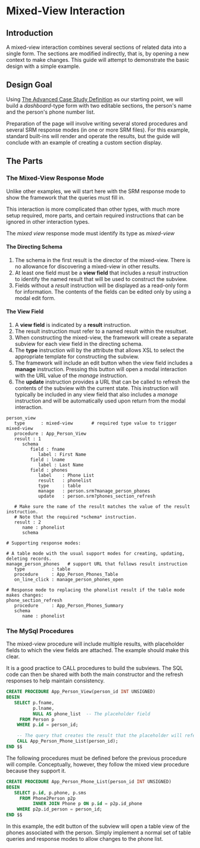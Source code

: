 # Mixed-View Interaction

## Introduction

A mixed-view interaction combines several sections of related data into a
single form.  The sections are modified indirectly, that is, by
opening a new context to make changes.  This guide will attempt to
demonstrate the basic design with a simple example.

## Design Goal

Using [The Advanced Case Study Definition](AdvancedCaseStudyDef.md) as our
starting point, we will build a _dashboard_-type form with two editable
sections, the person's name and the person's phone number list.

Preparation of the page will involve writing several stored procedures
and several SRM response modes (in one or more SRM files).  For this
example, standard built-ins will render and operate the results, but
the guide will conclude with an example of creating a custom section
display.  

## The Parts

### The Mixed-View Response Mode

Unlike other examples, we will start here with the SRM response mode
to show the framework that the queries must fill in.

This interaction is more complicated than other types, with much more
setup required, more parts, and certain required instructions that can
be ignored in other interaction types.

The _mixed view_ response mode must identify its type as _mixed-view_


#### The Directing Schema

1. The schema in the first result is the director of the mixed-view.
   There is no allowance for discovering a mixed-view in other results.
2. At least one field must be a **view field** that includes a _result_
   instruction to identify the named result that will be used to construct
   the subview.
3. Fields without a _result_ instruction will be displayed as a read-only
   form for information.  The contents of the fields can be edited only
   by using a modal edit form.

#### The View Field
1. A **view field** is indicated by a **result** instruction.
2. The result instruction must refer to a named result within the resultset.
3. When constructing the mixed-view, the framework will create a separate
   subview for each view field in the directing schema.
4. The **type** instruction will by the attribute that allows XSL to
   select the appropriate template for constructing the subview.
5. The framework will include an edit button when the view field includes
   a **manage** instruction.  Pressing this button will open a modal
   interaction with the URL value of the _manage_ instruction.
6. The **update** instruction provides a URL that can be called to
   refresh the contents of the subview with the current state.  This
   instruction will typically be included in any view field that also
   includes a _manage_ instruction and will be automatically used
   upon return from the modal interaction.

~~~srm
person_view
   type      : mixed-view       # required type value to trigger mixed-view
   procedure : App_Person_View
   result : 1
      schema
         field : fname
            label : First Name
         field : lname
            label : Last Name
         field : phones
            label    : Phone List
            result   : phonelist
            type     : table
            manage   : person.srm?manage_person_phones
            update   : person.srm?phones_section_refresh
            
   # Make sure the name of the result matches the value of the result instruction.
   # Note that the required *schema* instruction.
   result : 2
      name : phonelist
      schema

# Supporting response modes:

# A table mode with the usual support modes for creating, updating, deleting records.
manage_person_phones   # support URL that follows result instruction
   type          : table
   procedure     : App_Person_Phones_Table
   on_line_click : manage_person_phones_open

# Response mode to replacing the phonelist result if the table mode makes changes:
phone_section_refresh
   procedure     : App_Person_Phones_Summary
   schema
      name : phonelist
~~~

### The MySql Procedures

The mixed-view procedure will include multiple results, with placeholder
fields to which the view fields are attached.  The example should make this
clear.

It is a good practice to CALL procedures to build the subviews.  The SQL code
can then be shared with both the main constructor and the refresh responses
to help maintain consistency.

~~~sql
CREATE PROCEDURE App_Person_View(person_id INT UNSIGNED)
BEGIN
   SELECT p.fname,
          p.lname,
          NULL AS phone_list  -- The placeholder field
     FROM Person p
    WHERE p.id = person_id;

    -- The query that creates the result that the placeholder will reference:
    CALL App_Person_Phone_List(person_id);
END $$
~~~

The following procedures must be defined before the previous procedure will
compile.  Conceptually, however, they follow the mixed view procedure because
they support it.

~~~sql
CREATE PROCEDURE App_Person_Phone_List(person_id INT UNSIGNED)
BEGIN
   SELECT p.id, p.phone, p.sms
     FROM Phone2Person p2p
          INNER JOIN Phone p ON p.id = p2p.id_phone
    WHERE p2p.id_person = person_id;
END $$
~~~

In this example, the edit button of the subview will open a table view of
the phones associated with the person.  Simply implement a normal set of
table queries and response modes to allow changes to the phone list.


